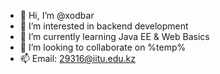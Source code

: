 - 👋 Hi, I’m @xodbar
- 👀 I’m interested in backend development
- 🌱 I’m currently learning Java EE & Web Basics
- 💞️ I’m looking to collaborate on %temp%
- 📫 Email: 29316@iitu.edu.kz

<!---
xodbar/xodbar is a ✨ special ✨ repository because its `README.md` (this file) appears on your GitHub profile.
You can click the Preview link to take a look at your changes.
--->
